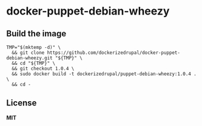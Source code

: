# docker-puppet-debian-wheezy

## Build the image

    TMP="$(mktemp -d)" \
      && git clone https://github.com/dockerizedrupal/docker-puppet-debian-wheezy.git "${TMP}" \
      && cd "${TMP}" \
      && git checkout 1.0.4 \
      && sudo docker build -t dockerizedrupal/puppet-debian-wheezy:1.0.4 . \
      && cd -

## License

**MIT**
